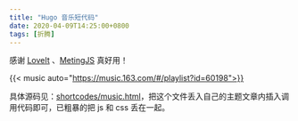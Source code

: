 ```yaml
---
title: "Hugo 音乐短代码"
date: 2020-04-09T14:25:00+0800
tags: [折腾]
---
```


感谢 [LoveIt](https://hugoloveit.com/zh-cn/theme-documentation-shortcodes/#music) 、[MetingJS](https://github.com/metowolf/MetingJS) 真好用！

<!--more-->

{{< music auto="https://music.163.com/#/playlist?id=60198">}}

具体源码见：[shortcodes/music.html](https://github.com/lmm214/immmmm/blob/master/themes/hello-friend/layouts/shortcodes/music.html)，把这个文件丢入自己的主题文章内插入调用代码即可，已粗暴的把 js 和 css 丢在一起。